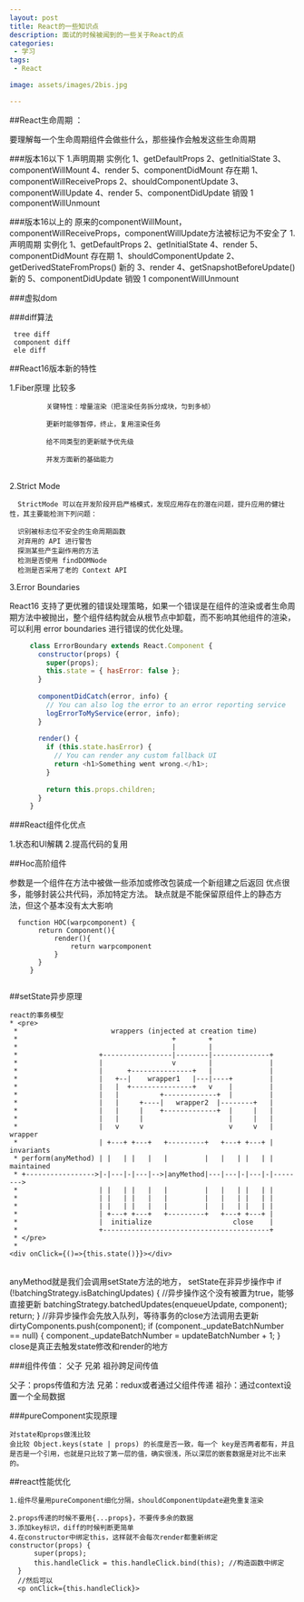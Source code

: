 ```yaml
---
layout: post
title: React的一些知识点
description: 面试的时候被闻到的一些关于React的点
categories:
 - 学习 
tags: 
 - React

image: assets/images/2bis.jpg

---
```


##React生命周期  ：  

要理解每一个生命周期组件会做些什么，那些操作会触发这些生命周期 

###版本16以下
1.声明周期 
实例化
    1、getDefaultProps
    2、getInitialState
    3、componentWillMount
    4、render
    5、componentDidMount
存在期
    1、componentWillReceiveProps
    2、shouldComponentUpdate
    3、componentWillUpdate
    4、render
    5、componentDidUpdate
 销毁
    1 componentWillUnmount

 ###版本16以上的
 原来的componentWillMount，componentWillReceiveProps，componentWillUpdate方法被标记为不安全了
 1.声明周期 
 实例化
     1、getDefaultProps
     2、getInitialState 
     4、render
     5、componentDidMount
 存在期
     1、shouldComponentUpdate
     2、getDerivedStateFromProps()  新的
     3、render
     4、getSnapshotBeforeUpdate()  新的
     5、componentDidUpdate
  销毁
     1 componentWillUnmount
     

 ###虚拟dom

 ###diff算法

     tree diff
     component diff
     ele diff
 ##React16版本新的特性

  1.Fiber原理  比较多
             
             关键特性：增量渲染（把渲染任务拆分成块，匀到多帧）
             
             更新时能够暂停，终止，复用渲染任务
             
             给不同类型的更新赋予优先级
             
             并发方面新的基础能力


​        
  2.Strict Mode

      StrictMode 可以在开发阶段开启严格模式，发现应用存在的潜在问题，提升应用的健壮性，其主要能检测下列问题：
      
      识别被标志位不安全的生命周期函数
      对弃用的 API 进行警告
      探测某些产生副作用的方法
      检测是否使用 findDOMNode
      检测是否采用了老的 Context API

   3.Error Boundaries

   React16 支持了更优雅的错误处理策略，如果一个错误是在组件的渲染或者生命周期方法中被抛出，整个组件结构就会从根节点中卸载，而不影响其他组件的渲染，可以利用 error boundaries 进行错误的优化处理。
   ```js
        class ErrorBoundary extends React.Component {
          constructor(props) {
            super(props);
            this.state = { hasError: false };
          }
        
          componentDidCatch(error, info) {
            // You can also log the error to an error reporting service
            logErrorToMyService(error, info);
          }
        
          render() {
            if (this.state.hasError) {
              // You can render any custom fallback UI
              return <h1>Something went wrong.</h1>;
            }
        
            return this.props.children; 
          }
        }

   ```

###React组件化优点

   1.状态和UI解耦
   2.提高代码的复用


 ##Hoc高阶组件

 参数是一个组件在方法中被做一些添加或修改包装成一个新组建之后返回
 优点很多，能够封装公共代码，添加特定方法。
 缺点就是不能保留原组件上的静态方法，但这个基本没有太大影响
   ```
     function HOC(warpcomponent) {
          return Component(){
              render(){
                  return warpcomponent
              }
          }
        }
    
   ```


 ##setState异步原理

    react的事务模型
    * <pre>
     *                       wrappers (injected at creation time)
     *                                      +        +
     *                                      |        |
     *                    +-----------------|--------|--------------+
     *                    |                 v        |              |
     *                    |      +---------------+   |              |
     *                    |   +--|    wrapper1   |---|----+         |
     *                    |   |  +---------------+   v    |         |
     *                    |   |          +-------------+  |         |
     *                    |   |     +----|   wrapper2  |--------+   |
     *                    |   |     |    +-------------+  |     |   |
     *                    |   |     |                     |     |   |
     *                    |   v     v                     v     v   | wrapper
     *                    | +---+ +---+   +---------+   +---+ +---+ | invariants
     * perform(anyMethod) | |   | |   |   |         |   |   | |   | | maintained
     * +----------------->|-|---|-|---|-->|anyMethod|---|---|-|---|-|-------->
     *                    | |   | |   |   |         |   |   | |   | |
     *                    | |   | |   |   |         |   |   | |   | |
     *                    | |   | |   |   |         |   |   | |   | |
     *                    | +---+ +---+   +---------+   +---+ +---+ |
     *                    |  initialize                    close    |
     *                    +-----------------------------------------+
     * </pre>
     *
    <div onClick={()=>{this.state()}}></div>


​    
    anyMethod就是我们会调用setState方法的地方，
    setState在非异步操作中
          if (!batchingStrategy.isBatchingUpdates) { //异步操作这个没有被置为true，能够直接更新
            batchingStrategy.batchedUpdates(enqueueUpdate, component);
            return;
          }
            //非异步操作会先放入队列，等待事务的close方法调用去更新
          dirtyComponents.push(component);
          if (component._updateBatchNumber == null) {
            component._updateBatchNumber = updateBatchNumber + 1;
          }
    close是真正去触发state修改和render的地方

   

    


 ###组件传值： 父子  兄弟   祖孙跨足间传值

 父子：props传值和方法
 兄弟：redux或者通过父组件传递
 祖孙：通过context设置一个全局数据

 ###pureComponent实现原理

    对state和props做浅比较
    会比较 Object.keys(state | props) 的长度是否一致，每一个 key是否两者都有，并且是否是一个引用，也就是只比较了第一层的值，确实很浅，所以深层的嵌套数据是对比不出来的。

 ##react性能优化

    1.组件尽量用pureComponent细化分隔，shouldComponentUpdate避免重复渲染
    
    2.props传递的时候不要用{...props}，不要传多余的数据
    3.添加key标识，diff的时候判断更简单
    4.在constructor中绑定this，这样就不会每次render都重新绑定
    constructor(props) {
          super(props);
          this.handleClick = this.handleClick.bind(this); //构造函数中绑定
      }
      //然后可以
      <p onClick={this.handleClick}>
